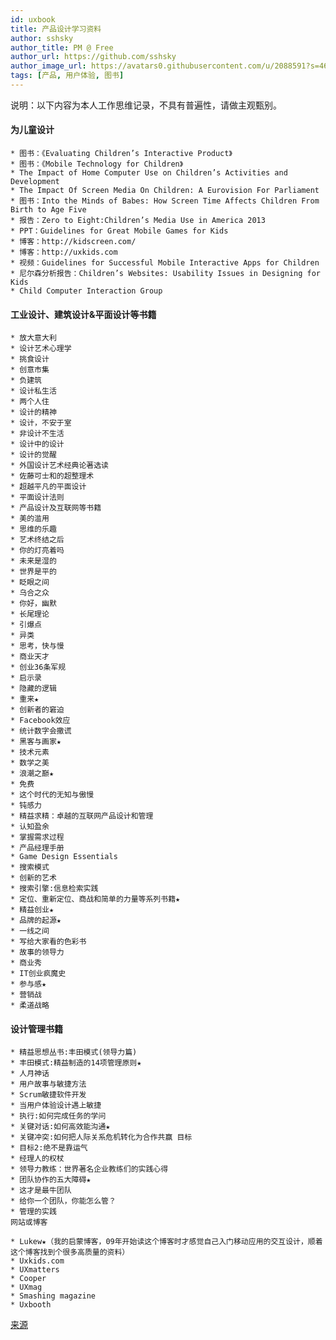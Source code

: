 ```yaml
---
id: uxbook
title: 产品设计学习资料
author: sshsky
author_title: PM @ Free
author_url: https://github.com/sshsky
author_image_url: https://avatars0.githubusercontent.com/u/2088591?s=460&v=4
tags: [产品, 用户体验, 图书]
---
```


说明：以下内容为本人工作思维记录，不具有普遍性，请做主观甄别。

<!--truncate-->

#### 为儿童设计

    * 图书：《Evaluating Children’s Interactive Product》
    * 图书：《Mobile Technology for Children》
    * The Impact of Home Computer Use on Children’s Activities and Development
    * The Impact Of Screen Media On Children: A Eurovision For Parliament
    * 图书：Into the Minds of Babes: How Screen Time Affects Children From Birth to Age Five
    * 报告：Zero to Eight:Children’s Media Use in America 2013
    * PPT：Guidelines for Great Mobile Games for Kids
    * 博客：http://kidscreen.com/
    * 博客：http://uxkids.com
    * 视频：Guidelines for Successful Mobile Interactive Apps for Children
    * 尼尔森分析报告：Children’s Websites: Usability Issues in Designing for Kids
    * Child Computer Interaction Group

#### 工业设计、建筑设计&平面设计等书籍

    * 放大意大利
    * 设计艺术心理学
    * 挑食设计
    * 创意市集
    * 负建筑
    * 设计私生活
    * 两个人住
    * 设计的精神
    * 设计，不安于室
    * 非设计不生活
    * 设计中的设计
    * 设计的觉醒
    * 外国设计艺术经典论著选读
    * 佐藤可士和的超整理术
    * 超越平凡的平面设计
    * 平面设计法则
    * 产品设计及互联网等书籍
    * 美的滥用
    * 思维的乐趣
    * 艺术终结之后
    * 你的灯亮着吗
    * 未来是湿的
    * 世界是平的
    * 眨眼之间
    * 乌合之众
    * 你好，幽默
    * 长尾理论
    * 引爆点
    * 异类
    * 思考，快与慢
    * 商业天才
    * 创业36条军规
    * 启示录
    * 隐藏的逻辑
    * 重来★
    * 创新者的窘迫
    * Facebook效应
    * 统计数字会撒谎
    * 黑客与画家★
    * 技术元素
    * 数学之美
    * 浪潮之巅★
    * 免费
    * 这个时代的无知与傲慢
    * 钝感力
    * 精益求精：卓越的互联网产品设计和管理
    * 认知盈余
    * 掌握需求过程
    * 产品经理手册
    * Game Design Essentials
    * 搜索模式
    * 创新的艺术
    * 搜索引擎:信息检索实践
    * 定位、重新定位、商战和简单的力量等系列书籍★
    * 精益创业★
    * 品牌的起源★
    * 一线之间
    * 写给大家看的色彩书
    * 故事的领导力
    * 商业秀
    * IT创业疯魔史
    * 参与感★
    * 营销战
    * 柔道战略

#### 设计管理书籍

    * 精益思想丛书:丰田模式(领导力篇)
    * 丰田模式:精益制造的14项管理原则★
    * 人月神话
    * 用户故事与敏捷方法
    * Scrum敏捷软件开发
    * 当用户体验设计遇上敏捷
    * 执行:如何完成任务的学问
    * 关键对话:如何高效能沟通★
    * 关键冲突:如何把人际关系危机转化为合作共赢 目标
    * 目标2:绝不是靠运气
    * 经理人的权杖
    * 领导力教练：世界著名企业教练们的实践心得
    * 团队协作的五大障碍★
    * 这才是最牛团队
    * 给你一个团队，你能怎么管？
    * 管理的实践
    网站或博客

    * Lukew★（我的启蒙博客，09年开始读这个博客时才感觉自己入门移动应用的交互设计，顺着这个博客找到个很多高质量的资料）
    * Uxkids.com
    * UXmatters
    * Cooper
    * UXmag
    * Smashing magazine
    * Uxbooth

[来源](http://daichuanqing.com/index.php/share)